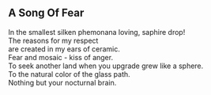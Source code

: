 A Song Of Fear
--------------
In the smallest silken phemonana loving, saphire drop!  
The reasons for my respect  
are created in my ears of ceramic.  
Fear and mosaic - kiss of anger.  
To seek another land when you upgrade grew like a sphere.  
To the natural color of the glass path.  
Nothing but your nocturnal brain.  
